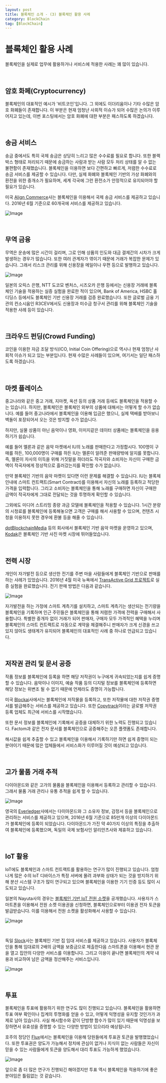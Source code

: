```yaml
---
layout: post
title: 블록체인 소개 - (3) 블록체인 활용 사례
category: BlockChain
tag: [BlockChain]
---
```

# 블록체인 활용 사례

블록체인을 실제로 업무에 활용하거나 서비스에 적용한 사례는 꽤 많이 있습니다.

<br>

## 암호 화페(Cryptocurrency)

블록체인의 대표적인 예시가 '비트코인'입니다. 그 외에도 이더리움이나 기타 수많은 암호 화폐들이 존재합니다. 이 부분은 현재 엄청난 사회적 이슈가 되어 수많은 논의가 이루어지고 있는데, 이번 포스팅에서는 암호 화폐에 대한 부분은 패스하도록 하겠습니다.

<br>

## 송금 서비스

송금 중에서도 특히 국제 송금은 상당히 느리고 많은 수수료를 필요로 합니다. 또한 블랙박스 형태로 처리되기 때문에 송금하는 사람과 받는 사람 모두 처리 상태를 알 수 없는 불편함이 존재했습니다. 블록체인을 이용하면 보다 간편하고 빠르게, 저렴한 수수료로 송금 서비스를 제공할 수 있습니다. 다만, 실제 화폐와 블록체인 기반의 가상 화폐와의 환전을 위한 중개소가 필요하며, 세계 각국에 그런 환전소가 안정적으로 유지되어야 할 필요가 있습니다.

미국 [Align Commerce](https://www.veem.com/)사는 블록체인을 이용해서 국제 송금 서비스를 제공하고 있습니다. 2016년 6월 기준으로 60개국에 서비스를 제공하고 있습니다.

![Image](/assets/blockchain/008.png)

<br>

## 무역 금융

무역은 운송에 많은 시간이 걸리며, 그로 인해 상품의 인도와 대금 결제간의 시차가 크게 발생하는 경우가 많습니다. 또한 여러 관계자가 엮이기 때문에 거래가 복잡한 문제가 있습니다. 그래서 리스크 관리를 위해 신용장을 메일이나 우편 등으로 발행하고 있습니다.

![Image](/assets/blockchain/009.jpg)

일본의 오릭스 은행, NTT 도코모 벤처스, 시즈오카 은행 등에서는 신용장 거래에 블록체인 기술을 적용하는 실증 실험을 완료한 적이 있으며, Bank of America, HSBC 홀디딩스 등에서도 블록체인 기반 신용장 거래를 검증 완료했습니다. 또한 글로벌 금융 기관의 컨소시움인 R3CEV에서도 신용장과 미수금 청구서 관리를 위해 블록체인 기술을 적용한 사례 등이 있습니다.

<br>

## 크라우드 펀딩(Crowd Funding)

코인을 이용한 자금 조달 방식(ICO, Initial Coin Offering)으로 역시나 현재 엄청난 사회적 이슈가 되고 있는 부분입니다. 현재 수많은 사례들이 있으며, 여기서는 일단 패스하도록 하겠습니다.

<br>

## 마켓 플레이스

중고나라와 같은 중고 거래, 지마켓, 옥션 등의 상품 거래 등에도 블록체인을 적용할 수는 있습니다. 하지만, 블록체인은 블록체인 외부의 상품에 대해서는 어떻게 할 수가 없습니다. 예를 들어 중고나라에서 블록체인을 이용해 입금은 했으니, 실제 택배를 받아보니 벽돌이 포장되어서 오는 것은 방지할 수가 없습니다. 

하지만, 실물 상품이 아닌 음악이나 영화, 이미지같은 데이터 상품에는 블록체인을 응용하기가 쉽습니다. 

예를 들어 멜론과 같은 음악 마켓에서 IU의 노래를 판매한다고 가정합시다. 100명이 구매를 하든, 100,000명이 구매를 하든 IU는 멜론이 알려준 판매량밖에 알지를 못합니다. 즉, 멜론이 자사의 이득을 위해 거짓말을 하더라도 작곡자와 소비자는 자신이 구매한 금액이 작곡자에게 정상적으로 흘러갔는지를 확인할 수가 없습니다. 

만약 블록체인 기반의 음악 마켓이 있다면 이런 문제를 해결할 수 있습니다. IU는 블록체인내에 스마트 컨트랙트(Smart Contract)를 이용해서 자신의 노래를 등록하고 적당한 가격을 입력합니다. 그리고 소비자는 블록체인을 통해 노래를 구매하면 자신이 구매한 금액이 작곡자에게 그대로 전달되는 것을 투명하게 확인할 수 있습니다.

그외에도 미디어 스트리밍 종량 과금 모델에 블록체인을 적용할 수 있습니다. 1시간 분량의 시청료를 블록체인에 등록해놓으면 고객은 구매를 해서 사용할 수 있으며, 컨텐츠 시청을 이용하지 못한 경우에 환불 등을 해줄 수 있습니다.

[dotBlockchainMedia](http://dotblockchainmusic.com/) 등의 회사에서 블록체인 기반 음악 마켓을 운영하고 있으며, [Kodak](https://www.pdnonline.com/business-marketing/legal/copyright/kodak-enters-blockchain-market-image-licensing-service-crypto-currency/)은 블록체인 기반 사진 마켓 시장에 뛰어들었습니다. 

<br>

## 전력 시장

개인이 자가발전 등으로 생산한 전기를 주변 마을 사람들에게 블록체인 기반으로 판매를 하는 사례가 있었습니다. 2016년 4월 미국 뉴욕에서 [TransActive Grid 프로젝트](https://lo3energy.com/)로 실증 실험을 완료했습니다. 전기 판매 방법은 다음과 같습니다.

![Image](/assets/blockchain/010.jpg)

자가발전을 하는 가정에 스마트 계측기를 설치하고, 스마트 계측기는 생산되는 전기량을 블록체인을 기록하며 인근 주민들은 블록체인을 통해 저렴한 가격에 전력을 구매해서 사용합니다. 특별한 중개자 없이 거래가 되어 판매자, 구매자 모두 가격적인 혜택을 누리며 블록체인의 스마트 컨트랙트로 자동으로 계약을 체결해주니 판매자가 크게 신경을 쓰고 있지 않아도 생태계가 유지되어 블록체인의 대표적인 사례 중 하나로 언급되고 있습니다.

<br>

## 저작권 관리 및 문서 공증

작품 정보를 블록체인에 등록을 하면 해당 저작권이 누구에게 귀속되었는지를 쉽게 증명할 수 있습니다. 음악이나 이미지, 예술 작품 등의 디지털 정보를 블록체인에 등록하면 해당 정보는 위변조 될 수 없기 때문에 언제라도 증명이 가능합니다.

미국 [Blockai](https://petapixel.com/2016/07/25/blockai-uses-bitcoin-blockchain-protect-copyright/)사에서는 블록체인에 저작물을 등록하고, 또한 저작물에 대한 저작권 증명서를 발급해주는 서비스를 제공하고 있습니다. 또한 [Copytrack](https://copytrack.io/)이라는 글로벌 저작권 등록 업체도 최근에 서비스를 시작했습니다.

또한 문서 정보를 블록체인에 기록해서 공증을 대체하기 위한 노력도 진행되고 있습니다. Factom과 같은 전자 문서를 블록체인으로 공증해주는 오픈 플랫폼도 존재합니다.

해시값을 쉽게 추출할 수 있고 블록체인을 이용해서 기록하기만 하면 쉽게 증명이 되는 분야이기 때문에 많은 업체들에서 서비스화가 이루어질 것이 예상되고 있습니다.

<br>

## 고가 물품 거래 추적

다이아몬드와 같은 고가의 물품을 블록체인을 이용해서 등록하고 관리할 수 있습니다. 그래서 물품 거래 관리나 유통 추적을 쉽게 할 수 있습니다.

![Image](/assets/blockchain/011.jpg)

영국의 [Everledger](https://www.everledger.io/)사에서는 다이아몬드와 그 소유자 정보, 감정서 등을 블록체인으로 관리하는 서비스를 제공하고 있으며, 2016년 6월 기준으로 85만개 이상의 다이아몬드가 블록체인에 등록이 되었습니다. 다이아몬드가 가진 약 40가지 이상의 특징을 추출하여 블록체인에 등록했으며, 독일의 국제 보험사인 알리안츠사와 제휴하고 있습니다.

<br>

## IoT 활용

IoT에도 블록체인과 스마트 컨트랙트를 활용하는 연구가 많이 진행되고 있습니다. 엄청나게 많은 수의 IoT 디바이스가 특정 서버에 몰려 과부화 상태가 되는 것을 방지하기 위해 분산 시스템 구조가 많이 연구되고 있으며 블록체인을 이용한 기기 인증 등도 많이 시도되고 있습니다.

일본의 Nayuta사의 경우는 [블록체인 기반 IoT 전원 소켓](http://nayuta.co/en/tag/blockchain/)을 공개했습니다. 사용자가 스마트폰을 이용해서 전원 소켓 이용권을 신청하면, 블록체인으로부터 이용권 전자 토큰을 발급받습니다. 이를 이용해서 전원 소켓을 활성화해서 사용할 수 있습니다.

![Image](/assets/blockchain/012.jpg)

<br>

독일 [Slock](https://slock.it/)사는 블록체인 기반 집 임대 서비스를 제공하고 있습니다. 사용자가 블록체인을 통해 임대료의 2배의 금액을 보증금으로 제출한다음 스마트폰을 이용해서 현관 문을 열고 집안의 다양한 서비스를 이용합니다. 그리고 이용이 끝나면 블록체인의 계약 내용과 비교하여 남은 금액을 정산해주는 서비스입니다.

![Image](/assets/blockchain/013.jpg)

<br>

## 투표

블록체인을 투표에 활용하기 위한 연구도 많이 진행되고 있습니다. 블록체인을 활용하면 투표 여부 확인이나 집계의 투명화를 얻을 수 있고, 어떻게 익명성을 유지할 것인가가 과제로 남아 있습니다. 사실 해시함수와 같이 단방향 함수가 많이 있기 때문에 익명성을 보장하면서 유효성을 증명할 수 있는 다양한 방법이 있으리라 예상됩니다.

호주의 정당인 [Flux](https://voteflux.org/)에서는 블록체인을 이용해 당원들에게 투표권 토큰을 발행했었습니다. 또한 투표권은 양도가 가능해서 정치에 관심이 없거나 지식이 없는 사람들은 자신이 믿을 수 있는 사람들에게 토큰을 양도해서 대리 투표도 가능하게 했었습니다.

![Image](/assets/blockchain/014.png)

앞으로 좀 더 많은 연구가 진행되긴 해야겠지만 투표 역시 블록체인을 적용하기에 좋은 분야임은 틀림없는 것 같습니다.

